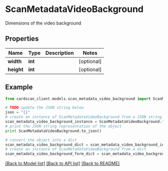 # ScanMetadataVideoBackground

Dimensions of the video background

## Properties
Name | Type | Description | Notes
------------ | ------------- | ------------- | -------------
**width** | **int** |  | [optional] 
**height** | **int** |  | [optional] 

## Example

```python
from cardscan_client.models.scan_metadata_video_background import ScanMetadataVideoBackground

# TODO update the JSON string below
json = "{}"
# create an instance of ScanMetadataVideoBackground from a JSON string
scan_metadata_video_background_instance = ScanMetadataVideoBackground.from_json(json)
# print the JSON string representation of the object
print ScanMetadataVideoBackground.to_json()

# convert the object into a dict
scan_metadata_video_background_dict = scan_metadata_video_background_instance.to_dict()
# create an instance of ScanMetadataVideoBackground from a dict
scan_metadata_video_background_form_dict = scan_metadata_video_background.from_dict(scan_metadata_video_background_dict)
```
[[Back to Model list]](../README.md#documentation-for-models) [[Back to API list]](../README.md#documentation-for-api-endpoints) [[Back to README]](../README.md)



